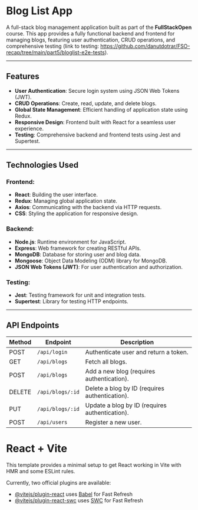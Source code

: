 # Blog List App

A full-stack blog management application built as part of the **FullStackOpen** course. This app provides a fully functional backend and frontend for managing blogs, featuring user authentication, CRUD operations, and comprehensive testing (link to testing: https://github.com/danutdotrar/FSO-recap/tree/main/part5/bloglist-e2e-tests).

---

## Features

- **User Authentication**: Secure login system using JSON Web Tokens (JWT).
- **CRUD Operations**: Create, read, update, and delete blogs.
- **Global State Management**: Efficient handling of application state using Redux.
- **Responsive Design**: Frontend built with React for a seamless user experience.
- **Testing**: Comprehensive backend and frontend tests using Jest and Supertest.

---

## Technologies Used

### Frontend:
- **React**: Building the user interface.
- **Redux**: Managing global application state.
- **Axios**: Communicating with the backend via HTTP requests.
- **CSS**: Styling the application for responsive design.

### Backend:
- **Node.js**: Runtime environment for JavaScript.
- **Express**: Web framework for creating RESTful APIs.
- **MongoDB**: Database for storing user and blog data.
- **Mongoose**: Object Data Modeling (ODM) library for MongoDB.
- **JSON Web Tokens (JWT)**: For user authentication and authorization.

### Testing:
- **Jest**: Testing framework for unit and integration tests.
- **Supertest**: Library for testing HTTP endpoints.

---

## API Endpoints

| Method | Endpoint         | Description                                |
|--------|------------------|--------------------------------------------|
| POST   | `/api/login`      | Authenticate user and return a token.     |
| GET    | `/api/blogs`      | Fetch all blogs.                          |
| POST   | `/api/blogs`      | Add a new blog (requires authentication). |
| DELETE | `/api/blogs/:id`  | Delete a blog by ID (requires authentication). |
| PUT    | `/api/blogs/:id`  | Update a blog by ID (requires authentication). |
| POST   | `/api/users`      | Register a new user.        

# React + Vite

This template provides a minimal setup to get React working in Vite with HMR and some ESLint rules.

Currently, two official plugins are available:

- [@vitejs/plugin-react](https://github.com/vitejs/vite-plugin-react/blob/main/packages/plugin-react/README.md) uses [Babel](https://babeljs.io/) for Fast Refresh
- [@vitejs/plugin-react-swc](https://github.com/vitejs/vite-plugin-react-swc) uses [SWC](https://swc.rs/) for Fast Refresh
